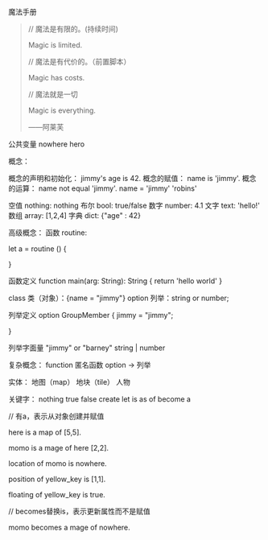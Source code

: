魔法手册

> // 魔法是有限的。(持续时间)
>
> Magic is limited.
>
> // 魔法是有代价的。（前置脚本）
>
> Magic has costs.
>
> // 魔法就是一切
>
> Magic is everything.
>
> ——阿莱芙

公共变量
nowhere
hero

概念：

概念的声明和初始化：
jimmy's age is 42.
概念的赋值：
name is 'jimmy'.
概念的运算：
name not equal 'jimmy'.
name = 'jimmy' 'robins'

空值 nothing: nothing
布尔 bool: true/false
数字 number: 4.1
文字 text: 'hello!'
数组 array: [1,2,4]
字典 dict: {"age" : 42}

高级概念：
函数 routine: 

let a = routine () {
	
}

函数定义
function main(arg: String): String {
	return 'hello world'
}

class 类（对象）：{name = "jimmy"}
option 列举：string or number; 

列举定义
option GroupMember {
	jimmy = "jimmy";
	
}

列举字面量
"jimmy" or "barney"
string | number

复杂概念：
function 匿名函数
option -> 列举

实体：
地图（map）
地块（tile）
人物



关键字：
nothing
true
false
create
let
is
as
of
become
a

// 有a，表示从对象创建并赋值

here is a map of [5,5].

momo is a mage of here [2,2].

location of momo is nowhere.

position of yellow_key is [1,1].

floating of yellow_key is true.

// becomes替换is，表示更新属性而不是赋值

momo becomes a mage of nowhere.
